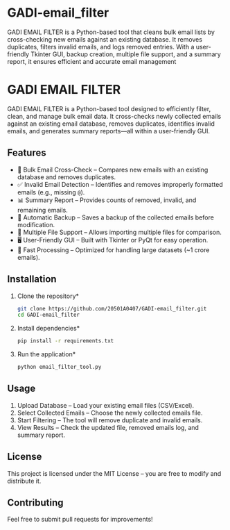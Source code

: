 # GADI-email_filter
GADI EMAIL FILTER is a Python-based tool that cleans bulk email lists by cross-checking new emails against an existing database. It removes duplicates, filters invalid emails, and logs removed entries. With a user-friendly Tkinter GUI, backup creation, multiple file support, and a summary report, it ensures efficient and accurate email management
# GADI EMAIL FILTER

GADI EMAIL FILTER is a Python-based tool designed to efficiently filter, clean, and manage bulk email data. It cross-checks newly collected emails against an existing email database, removes duplicates, identifies invalid emails, and generates summary reports—all within a user-friendly GUI.

## Features

- 📂 Bulk Email Cross-Check – Compares new emails with an existing database and removes duplicates.
- ✅ Invalid Email Detection – Identifies and removes improperly formatted emails (e.g., missing `@`).
- 📊 Summary Report – Provides counts of removed, invalid, and remaining emails.
- 💾 Automatic Backup – Saves a backup of the collected emails before modification.
- 🔄 Multiple File Support – Allows importing multiple files for comparison.
- 🖥 User-Friendly GUI – Built with Tkinter or PyQt for easy operation.
- 🚀 Fast Processing – Optimized for handling large datasets (~1 crore emails).

## Installation

1. Clone the repository*
   ```sh
   git clone https://github.com/20501A0407/GADI-email_filter.git
   cd GADI-email_filter
   ```
2. Install dependencies*
   ```sh
   pip install -r requirements.txt
   ```
3. Run the application*
   ```sh
   python email_filter_tool.py
   ```

## Usage

1. Upload Database – Load your existing email files (CSV/Excel).
2. Select Collected Emails – Choose the newly collected emails file.
3. Start Filtering – The tool will remove duplicate and invalid emails.
4. View Results – Check the updated file, removed emails log, and summary report.

## License

This project is licensed under the MIT License – you are free to modify and distribute it.

## Contributing

Feel free to submit pull requests for improvements!


